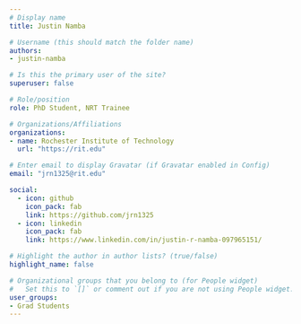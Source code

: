 ```yaml
---
# Display name
title: Justin Namba 

# Username (this should match the folder name)
authors:
- justin-namba

# Is this the primary user of the site?
superuser: false

# Role/position
role: PhD Student, NRT Trainee

# Organizations/Affiliations
organizations:
- name: Rochester Institute of Technology
  url: "https://rit.edu"

# Enter email to display Gravatar (if Gravatar enabled in Config)
email: "jrn1325@rit.edu"

social:
  - icon: github
    icon_pack: fab
    link: https://github.com/jrn1325
  - icon: linkedin
    icon_pack: fab
    link: https://www.linkedin.com/in/justin-r-namba-097965151/

# Highlight the author in author lists? (true/false)
highlight_name: false

# Organizational groups that you belong to (for People widget)
#   Set this to `[]` or comment out if you are not using People widget.
user_groups:
- Grad Students
---
```

